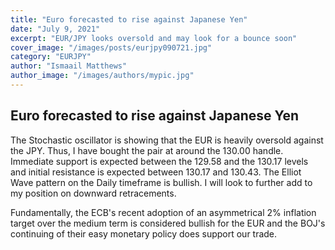 ```yaml
---
title: "Euro forecasted to rise against Japanese Yen"
date: "July 9, 2021"
excerpt: "EUR/JPY looks oversold and may look for a bounce soon"
cover_image: "/images/posts/eurjpy090721.jpg"
category: "EURJPY"
author: "Ismaail Matthews"
author_image: "/images/authors/mypic.jpg"
---
```


## Euro forecasted to rise against Japanese Yen

The Stochastic oscillator is showing that the EUR is heavily oversold against the JPY. Thus, I have bought the pair at around the 130.00 handle. Immediate support is expected between the 129.58 and the 130.17 levels and initial resistance is expected between 130.17 and 130.43. The Elliot Wave pattern on the Daily timeframe is bullish. I will look to further add to my position on downward retracements.

Fundamentally, the ECB's recent adoption of an asymmetrical 2% inflation target over the medium term is considered bullish for the EUR and the BOJ's continuing of their easy monetary policy does support our trade.
